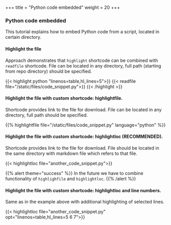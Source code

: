 +++
title = "Python code embedded"
weight = 20
+++

### Python code embedded

This tutorial explains how to embed Python code from a script, located in certain directory.

#### Highlight the file 

Approach demonstrates that `highlight` shortcode can be combined with `readfile` shortcode. 
File can be located in any directory, full path (starting from repo directory) should be specified.

{{< highlight python "linenos=table,hl_lines=5">}}
{{< readfile file="/static/files/code_snippet.py">}}
{{< /highlight >}}

#### Highlight the file  with custom shortcode: highlightfile.

Shortcode provides link to the file for download.
File can be located in any directory, full path should be specified.

{{% highlightfile file="/static/files/code_snippet.py" language="python" %}}

#### Highlight the file with custom shortcode: highlightloc (RECOMMENDED).

Shortcode provides link to the file for download.
File should be located in the same directory with markdown file which refers to that file.

{{< highlightloc file="another_code_snippet.py">}}

{{% alert theme="success" %}}
In the future we have to combine functionality of `highlighfile` and `highlightloc`.
{{% /alert %}}


#### Highlight the file with custom shortcode: highlightloc and line numbers.

Same as in the example above with additional highlighting of selected lines.

{{< highlightloc file="another_code_snippet.py" opt="linenos=table,hl_lines=5 6 7">}}

